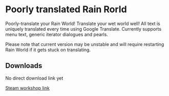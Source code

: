 # Poorly translated Rain Rorld

Poorly-translate your Rain World! Translate your wet world well!
All text is uniquely translated every time using Google Translate.
Currently supports menu text, generic iterator dialogues and pearls.

Please note that current version may be unstable and will require restarting Rain World if it gets stuck on translating.

## Downloads

No direct download link yet

[Steam workshop link](https://steamcommunity.com/sharedfiles/filedetails/?id=2957533918)